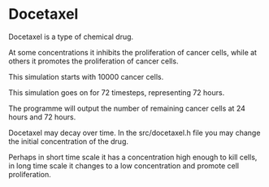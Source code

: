 # Docetaxel

Docetaxel is a type of chemical drug.

At some concentrations it inhibits the proliferation of cancer cells, while at others it promotes the proliferation of cancer cells.

This simulation starts with 10000 cancer cells.

This simulation goes on for 72 timesteps, representing 72 hours.

The programme will output the number of remaining cancer cells at 24 hours and 72 hours.

Docetaxel may decay over time. In the src/docetaxel.h file you may change the initial concentration of the drug.

Perhaps in short time scale it has a concentration high enough to kill cells, in long time scale it changes to a low concentration and promote cell proliferation.
